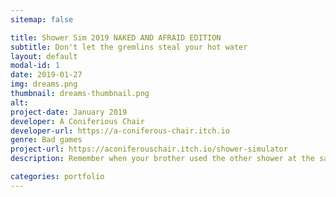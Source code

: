 ```yaml
---
sitemap: false

title: Shower Sim 2019 NAKED AND AFRAID EDITION
subtitle: Don't let the gremlins steal your hot water
layout: default
modal-id: 1
date: 2019-01-27
img: dreams.png
thumbnail: dreams-thumbnail.png
alt:
project-date: January 2019
developer: A Coniferious Chair
developer-url: https://a-coniferous-chair.itch.io
genre: Bad games
project-url: https://aconiferouschair.itch.io/shower-simulator
description: Remember when your brother used the other shower at the same time? Now you can relive the experience of someone taking all the hot water on your computer! (wow!)

categories: portfolio
---
```

